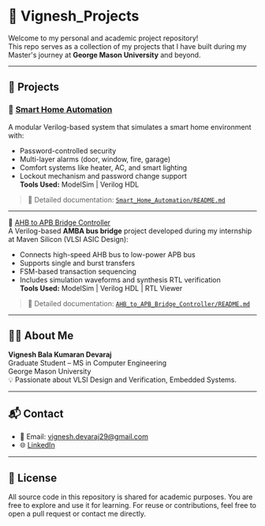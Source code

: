 # 💼 Vignesh_Projects

Welcome to my personal and academic project repository!  
This repo serves as a collection of my projects that I have built during my Master's journey at **George Mason University** and beyond.

---

## 📂 Projects

### 🔐 [Smart Home Automation](./Smart_Home_Automation/README.md)
A modular Verilog-based system that simulates a smart home environment with:
- Password-controlled security
- Multi-layer alarms (door, window, fire, garage)
- Comfort systems like heater, AC, and smart lighting
- Lockout mechanism and password change support  
**Tools Used:** ModelSim | Verilog HDL

> 📎 Detailed documentation: [`Smart_Home_Automation/README.md`](./Smart_Home_Automation/README.md)

---

🔗 [AHB to APB Bridge Controller](AHB_to_APB_Bridge_Controller/README.md)  
A Verilog-based **AMBA bus bridge** project developed during my internship at Maven Silicon (VLSI ASIC Design):
- Connects high-speed AHB bus to low-power APB bus
- Supports single and burst transfers
- FSM-based transaction sequencing
- Includes simulation waveforms and synthesis RTL verification  
**Tools Used:** ModelSim | Verilog HDL | RTL Viewer  

> 📎 Detailed documentation: [`AHB_to_APB_Bridge_Controller/README.md`](.AHB_to_APB_Bridge_Controller/README.md)
---

## 🧑‍💻 About Me

**Vignesh Bala Kumaran Devaraj**  
Graduate Student – MS in Computer Engineering  
George Mason University  
💡 Passionate about VLSI Design and Verification, Embedded Systems.

---

## 📬 Contact

- 📧 Email: vignesh.devaraj29@gmail.com  
- 🌐 [LinkedIn](https://www.linkedin.com/in/vignesh-devaraj)

---

## 📜 License

All source code in this repository is shared for academic purposes. You are free to explore and use it for learning. For reuse or contributions, feel free to open a pull request or contact me directly.
